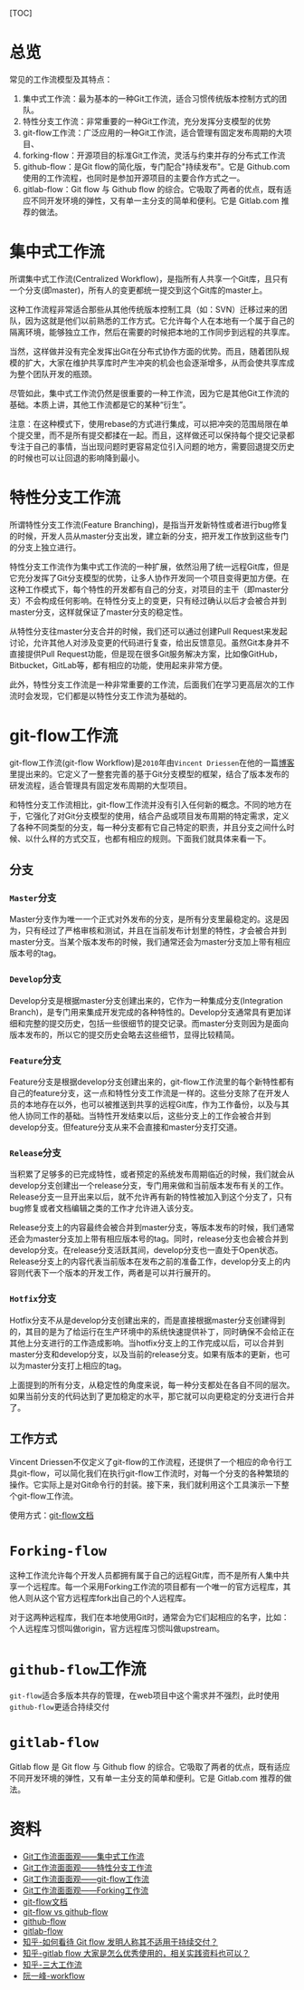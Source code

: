 [TOC]

# 总览
常见的工作流模型及其特点：
1. 集中式工作流：最为基本的一种Git工作流，适合习惯传统版本控制方式的团队。
2. 特性分支工作流：非常重要的一种Git工作流，充分发挥分支模型的优势
3. git-flow工作流：广泛应用的一种Git工作流，适合管理有固定发布周期的大项目、
4. forking-flow：开源项目的标准Git工作流，灵活与约束并存的分布式工作流
5. github-flow：是Git flow的简化版，专门配合"持续发布"。它是 Github.com 使用的工作流程，也同时是参加开源项目的主要合作方式之一。
6. gitlab-flow：Git flow 与 Github flow 的综合。它吸取了两者的优点，既有适应不同开发环境的弹性，又有单一主分支的简单和便利。它是 Gitlab.com 推荐的做法。
   
# 集中式工作流
所谓集中式工作流(Centralized Workflow)，是指所有人共享一个Git库，且只有一个分支(即master)，所有人的变更都统一提交到这个Git库的master上。

这种工作流程非常适合那些从其他传统版本控制工具（如：SVN）迁移过来的团队，因为这就是他们以前熟悉的工作方式。它允许每个人在本地有一个属于自己的隔离环境，能够独立工作，然后在需要的时候把本地的工作同步到远程的共享库。

当然，这样做并没有完全发挥出Git在分布式协作方面的优势。而且，随着团队规模的扩大，大家在维护共享库时产生冲突的机会也会逐渐增多，从而会使共享库成为整个团队开发的瓶颈。

尽管如此，集中式工作流仍然是很重要的一种工作流，因为它是其他Git工作流的基础。本质上讲，其他工作流都是它的某种“衍生”。

注意：在这种模式下，使用rebase的方式进行集成，可以把冲突的范围局限在单个提交里，而不是所有提交都揉在一起。而且，这样做还可以保持每个提交记录都专注于自己的事情，当出现问题时更容易定位引入问题的地方，需要回退提交历史的时候也可以让回退的影响降到最小。

# 特性分支工作流
所谓特性分支工作流(Feature Branching)，是指当开发新特性或者进行bug修复的时候，开发人员从master分支出发，建立新的分支，把开发工作放到这些专门的分支上独立进行。

特性分支工作流作为集中式工作流的一种扩展，依然沿用了统一远程Git库，但是它充分发挥了Git分支模型的优势，让多人协作开发同一个项目变得更加方便。在这种工作模式下，每个特性的开发都有自己的分支，对项目的主干（即master分支）不会构成任何影响。在特性分支上的变更，只有经过确认以后才会被合并到master分支，这样就保证了master分支的稳定性。

从特性分支往master分支合并的时候，我们还可以通过创建Pull Request来发起讨论，允许其他人对涉及变更的代码进行复查，给出反馈意见。虽然Git本身并不直接提供Pull Request功能，但是现在很多Git服务解决方案，比如像GitHub，Bitbucket，GitLab等，都有相应的功能，使用起来非常方便。

此外，特性分支工作流是一种非常重要的工作流，后面我们在学习更高层次的工作流时会发现，它们都是以特性分支工作流为基础的。

# git-flow工作流
git-flow工作流(git-flow Workflow)是`2010`年由`Vincent Driessen`在他的一篇[博客](https://nvie.com/posts/a-successful-git-branching-model/)里提出来的。它定义了一整套完善的基于Git分支模型的框架，结合了版本发布的研发流程，适合管理具有固定发布周期的大型项目。

和特性分支工作流相比，git-flow工作流并没有引入任何新的概念。不同的地方在于，它强化了对Git分支模型的使用，结合产品或项目发布周期的特定需求，定义了各种不同类型的分支，每一种分支都有它自己特定的职责，并且分支之间什么时候、以什么样的方式交互，也都有相应的规则。下面我们就具体来看一下。

## 分支
### `Master`分支
Master分支作为唯一一个正式对外发布的分支，是所有分支里最稳定的。这是因为，只有经过了严格审核和测试，并且在当前发布计划里的特性，才会被合并到master分支。当某个版本发布的时候，我们通常还会为master分支加上带有相应版本号的tag。

### `Develop`分支
Develop分支是根据master分支创建出来的，它作为一种集成分支(Integration Branch)，是专门用来集成开发完成的各种特性的。Develop分支通常具有更加详细和完整的提交历史，包括一些很细节的提交记录。而master分支则因为是面向版本发布的，所以它的提交历史会略去这些细节，显得比较精简。

### `Feature`分支
Feature分支是根据develop分支创建出来的，git-flow工作流里的每个新特性都有自己的feature分支，这一点和特性分支工作流是一样的。这些分支除了在开发人员的本地存在以外，也可以被推送到共享的远程Git库，作为工作备份，以及与其他人协同工作的基础。当特性开发结束以后，这些分支上的工作会被合并到develop分支。但feature分支从来不会直接和master分支打交道。

### `Release`分支
当积累了足够多的已完成特性，或者预定的系统发布周期临近的时候，我们就会从develop分支创建出一个release分支，专门用来做和当前版本发布有关的工作。Release分支一旦开出来以后，就不允许再有新的特性被加入到这个分支了，只有bug修复或者文档编辑之类的工作才允许进入该分支。

Release分支上的内容最终会被合并到master分支，等版本发布的时候，我们通常还会为master分支加上带有相应版本号的tag。同时，release分支也会被合并到develop分支。在release分支活跃其间，develop分支也一直处于Open状态。Release分支上的内容代表当前版本在发布之前的准备工作，develop分支上的内容则代表下一个版本的开发工作，两者是可以并行展开的。

### `Hotfix`分支
Hotfix分支不从是develop分支创建出来的，而是直接根据master分支创建得到的，其目的是为了给运行在生产环境中的系统快速提供补丁，同时确保不会给正在其他上分支进行的工作造成影响。当hotfix分支上的工作完成以后，可以合并到master分支和develop分支，以及当前的release分支。如果有版本的更新，也可以为master分支打上相应的tag。

上面提到的所有分支，从稳定性的角度来说，每一种分支都处在各自不同的层次。如果当前分支的代码达到了更加稳定的水平，那它就可以向更稳定的分支进行合并了。

## 工作方式 
Vincent Driessen不仅定义了git-flow的工作流程，还提供了一个相应的命令行工具git-flow，可以简化我们在执行git-flow工作流时，对每一个分支的各种繁琐的操作。它实际上是对Git命令行的封装。接下来，我们就利用这个工具演示一下整个git-flow工作流。

使用方式：[git-flow文档](https://www.git-tower.com/learn/git/ebook/cn/command-line/advanced-topics/git-flow/)

# `Forking-flow`
这种工作流允许每个开发人员都拥有属于自己的远程Git库，而不是所有人集中共享一个远程库。每一个采用Forking工作流的项目都有一个唯一的官方远程库，其他人则从这个官方远程库fork出自己的个人远程库。

对于这两种远程库，我们在本地使用Git时，通常会为它们起相应的名字，比如：个人远程库习惯叫做origin，官方远程库习惯叫做upstream。

# `github-flow`工作流
`git-flow`适合多版本共存的管理，在web项目中这个需求并不强烈，此时使用`github-flow`更适合持续交付

# `gitlab-flow`
Gitlab flow 是 Git flow 与 Github flow 的综合。它吸取了两者的优点，既有适应不同开发环境的弹性，又有单一主分支的简单和便利。它是 Gitlab.com 推荐的做法。

# 资料
- [Git工作流面面观——集中式工作流](https://morningspace.github.io/tech/git-workflow-2/)
- [Git工作流面面观——特性分支工作流](https://morningspace.github.io/tech/git-workflow-3/)
- [Git工作流面面观——git-flow工作流](https://morningspace.github.io/tech/git-workflow-4/)
- [Git工作流面面观——Forking工作流](https://morningspace.github.io/tech/git-workflow-5/)
- [git-flow文档](https://www.git-tower.com/learn/git/ebook/cn/command-line/advanced-topics/git-flow/)
- [git-flow vs github-flow](https://lucamezzalira.com/2014/03/10/git-flow-vs-github-flow/)
- [github-flow](http://scottchacon.com/2011/08/31/github-flow.html)
- [gitlab-flow](https://docs.gitlab.com/ee/topics/gitlab_flow.html)
- [知乎-如何看待 Git flow 发明人称其不适用于持续交付？](https://www.zhihu.com/question/379545619)
- [知乎-gitlab flow 大家是怎么优秀使用的，相关实践资料也可以？](https://www.zhihu.com/question/322574581/answer/671281377)
- [知乎-三大工作流](https://zhuanlan.zhihu.com/p/140553749)
- [阮一峰-workflow](https://www.ruanyifeng.com/blog/2015/12/git-workflow.html)